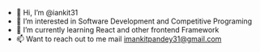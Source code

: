 - 👋 Hi, I’m @iankit31
- 👀 I’m interested in Software Development and Competitive Programing
- 🌱 I’m currently learning React and other frontend Framework
- 📫 Want to reach out to me mail imankitpandey31@gmail.com

<!---
iankit31/iankit31 is a ✨ special ✨ repository because its `README.md` (this file) appears on your GitHub profile.
You can click the Preview link to take a look at your changes.
--->
